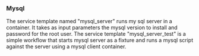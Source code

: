 ### Mysql

The service template named "mysql_server" runs my sql server in a container. It takes as input parameters the mysql version to install and password for the root user. The service template "mysql_server_test" is a simple workflow that starts mysql server as a fixture and runs a mysql script against the server using a mysql client container.  
